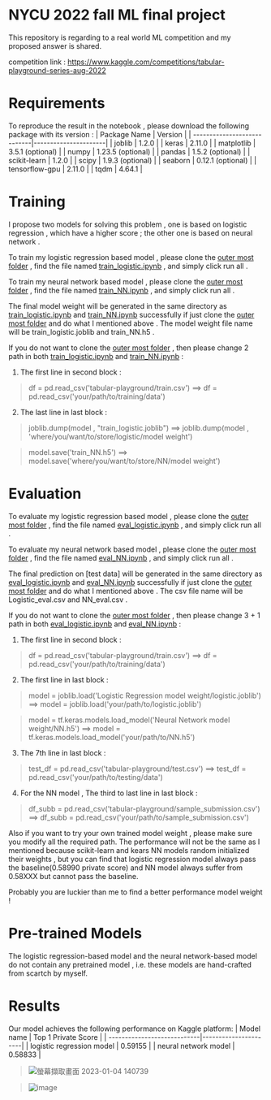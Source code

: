 # NYCU 2022 fall ML final project
This repository is regarding to a real world ML competition and my proposed answer is shared. 

competition link : https://www.kaggle.com/competitions/tabular-playground-series-aug-2022

# Requirements

To reproduce the result in the notebook , please download the following package with its version : 
| Package Name                |      Version         |
| ----------------------------|----------------------|
| joblib   |      1.2.0         |
| keras        |      2.11.0        |
| matplotlib   |      3.5.1		  (optional)         |
| numpy        |      1.23.5	  (optional)        |
| pandas        |      1.5.2		  (optional)        |
| scikit-learn   |     1.2.0         |
| scipy        |      1.9.3		  (optional)        |
| seaborn   |       0.12.1	  (optional)        |
| tensorflow-gpu        |      2.11.0        |
| tqdm        |     4.64.1        |

# Training

I propose two models for solving this problem , one is based on logistic regression , which have a higher score ; the other one is based on neural network .

To train my logistic regression based model , please clone the [outer most folder](https://github.com/za970120604/NYCU-2022-fall-ML-final-project/tree/main/ML%20final%20project) , find the file named [train_logistic.ipynb](https://github.com/za970120604/NYCU-2022-fall-ML-final-project/blob/main/ML%20final%20project/train_logistic.ipynb) , and simply click run all . 

To train my neural network based model , please clone the [outer most folder](https://github.com/za970120604/NYCU-2022-fall-ML-final-project/tree/main/ML%20final%20project) , find the file named [train_NN.ipynb](https://github.com/za970120604/NYCU-2022-fall-ML-final-project/blob/main/ML%20final%20project/train_NN.ipynb) , and simply click run all .

The final model weight will be generated in the same directory as [train_logistic.ipynb](https://github.com/za970120604/NYCU-2022-fall-ML-final-project/blob/main/ML%20final%20project/train_logistic.ipynb) and [train_NN.ipynb](https://github.com/za970120604/NYCU-2022-fall-ML-final-project/blob/main/ML%20final%20project/train_NN.ipynb) successfully if just clone the [outer most folder](https://github.com/za970120604/NYCU-2022-fall-ML-final-project/tree/main/ML%20final%20project) and do what I mentioned above . The model weight file name will be train_logistic.joblib and train_NN.h5 . 


If you do not want to clone the [outer most folder](https://github.com/za970120604/NYCU-2022-fall-ML-final-project/tree/main/ML%20final%20project) , then please change 2 path in both [train_logistic.ipynb](https://github.com/za970120604/NYCU-2022-fall-ML-final-project/blob/main/ML%20final%20project/train_logistic.ipynb) and [train_NN.ipynb](https://github.com/za970120604/NYCU-2022-fall-ML-final-project/blob/main/ML%20final%20project/train_NN.ipynb) : 

1. The first line in second block : 

>df = pd.read_csv('tabular-playground/train.csv') ==> df = pd.read_csv('your/path/to/training/data')

2. The last line in last block : 

> joblib.dump(model , "train_logistic.joblib") ==>  joblib.dump(model , 'where/you/want/to/store/logistic/model weight')

> model.save('train_NN.h5') ==>  model.save('where/you/want/to/store/NN/model weight')


# Evaluation
To evaluate my logistic regression based model , please clone the [outer most folder](https://github.com/za970120604/NYCU-2022-fall-ML-final-project/tree/main/ML%20final%20project) , find the file named [eval_logistic.ipynb](https://github.com/za970120604/NYCU-2022-fall-ML-final-project/blob/main/ML%20final%20project/eval_logistic.ipynb) , and simply click run all . 

To evaluate my neural network based model , please clone the [outer most folder](https://github.com/za970120604/NYCU-2022-fall-ML-final-project/tree/main/ML%20final%20project) , find the file named [eval_NN.ipynb](https://github.com/za970120604/NYCU-2022-fall-ML-final-project/blob/main/ML%20final%20project/eval_NN.ipynb) , and simply click run all .


The final prediction on [test data] will be generated in the same directory as [eval_logistic.ipynb](https://github.com/za970120604/NYCU-2022-fall-ML-final-project/blob/main/ML%20final%20project/eval_logistic.ipynb) and [eval_NN.ipynb](https://github.com/za970120604/NYCU-2022-fall-ML-final-project/blob/main/ML%20final%20project/eval_NN.ipynb) successfully if just clone the [outer most folder](https://github.com/za970120604/NYCU-2022-fall-ML-final-project/tree/main/ML%20final%20project) and do what I mentioned above . The csv file name will be Logistic_eval.csv and NN_eval.csv . 


If you do not want to clone the [outer most folder](https://github.com/za970120604/NYCU-2022-fall-ML-final-project/tree/main/ML%20final%20project) , then please change 3 + 1 path in both [eval_logistic.ipynb](https://github.com/za970120604/NYCU-2022-fall-ML-final-project/blob/main/ML%20final%20project/eval_logistic.ipynb) and [eval_NN.ipynb](https://github.com/za970120604/NYCU-2022-fall-ML-final-project/blob/main/ML%20final%20project/eval_NN.ipynb) : 

1. The first line in second block : 

>df = pd.read_csv('tabular-playground/train.csv') ==> df = pd.read_csv('your/path/to/training/data')

2. The first line in last block : 

>model = joblib.load('Logistic Regression model weight/logistic.joblib') ==> model = joblib.load('your/path/to/logistic.joblib')

>model = tf.keras.models.load_model('Neural Network model weight/NN.h5') ==> model = tf.keras.models.load_model('your/path/to/NN.h5')

3. The 7th line in last block : 

>test_df = pd.read_csv('tabular-playground/test.csv') ==> test_df = pd.read_csv('your/path/to/testing/data')

4. For the NN model , The third to last line in last block : 
>df_subb = pd.read_csv('tabular-playground/sample_submission.csv') ==> df_subb = pd.read_csv('your/path/to/sample_submission.csv')

Also if you want to try your own trained model weight , please make sure you modify all the required path.
The performance will not be the same as I mentioned because scikit-learn and kears NN models random initialized their weights , but you can find that logistic regression model always pass the baseline(0.58990 private score) and NN model always suffer from 0.58XXX but cannot pass the baseline.

Probably you are luckier than me to find a better performance model weight !

# Pre-trained Models
The logistic regression-based model and the neural network-based model do not contain any pretrained model , i.e. these models are hand-crafted from scartch by myself.

# Results
Our model achieves the following performance on Kaggle platform:
| Model name                  |  Top 1 Private Score |
| ----------------------------|----------------------|
| logistic regression model   |      0.59155         |
| neural network model        |      0.58833         |

>![螢幕擷取畫面 2023-01-04 140739](https://user-images.githubusercontent.com/72210437/210575615-05fb60a9-461c-421c-ae5b-94e477f25f1d.png)

>![image](https://user-images.githubusercontent.com/72210437/210576270-b8521cbf-e945-4ffd-a9bd-7c9e49d3a4b5.png)


